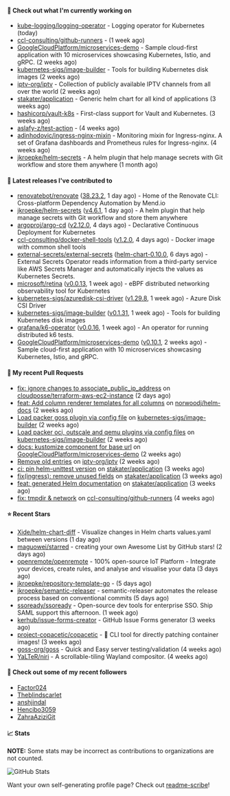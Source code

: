 #### 👷 Check out what I'm currently working on

- [kube-logging/logging-operator](https://github.com/kube-logging/logging-operator) - Logging operator for Kubernetes (today)
- [ccl-consulting/github-runners](https://github.com/ccl-consulting/github-runners) -  (1 week ago)
- [GoogleCloudPlatform/microservices-demo](https://github.com/GoogleCloudPlatform/microservices-demo) - Sample cloud-first application with 10 microservices showcasing Kubernetes, Istio, and gRPC. (2 weeks ago)
- [kubernetes-sigs/image-builder](https://github.com/kubernetes-sigs/image-builder) - Tools for building Kubernetes disk images (2 weeks ago)
- [iptv-org/iptv](https://github.com/iptv-org/iptv) - Collection of publicly available IPTV channels from all over the world (2 weeks ago)
- [stakater/application](https://github.com/stakater/application) - Generic helm chart for all kind of applications (3 weeks ago)
- [hashicorp/vault-k8s](https://github.com/hashicorp/vault-k8s) - First-class support for Vault and Kubernetes. (3 weeks ago)
- [aslafy-z/test-action](https://github.com/aslafy-z/test-action) -  (4 weeks ago)
- [adinhodovic/ingress-nginx-mixin](https://github.com/adinhodovic/ingress-nginx-mixin) - Monitoring mixin for Ingress-nginx. A set of Grafana dashboards and Prometheus rules for Ingress-nginx. (4 weeks ago)
- [jkroepke/helm-secrets](https://github.com/jkroepke/helm-secrets) - A helm plugin that help manage secrets with Git workflow and store them anywhere (1 month ago)

#### 🔭 Latest releases I've contributed to

- [renovatebot/renovate](https://github.com/renovatebot/renovate) ([38.23.2](https://github.com/renovatebot/renovate/releases/tag/38.23.2), 1 day ago) - Home of the Renovate CLI: Cross-platform Dependency Automation by Mend.io
- [jkroepke/helm-secrets](https://github.com/jkroepke/helm-secrets) ([v4.6.1](https://github.com/jkroepke/helm-secrets/releases/tag/v4.6.1), 1 day ago) - A helm plugin that help manage secrets with Git workflow and store them anywhere
- [argoproj/argo-cd](https://github.com/argoproj/argo-cd) ([v2.12.0](https://github.com/argoproj/argo-cd/releases/tag/v2.12.0), 4 days ago) - Declarative Continuous Deployment for Kubernetes
- [ccl-consulting/docker-shell-tools](https://github.com/ccl-consulting/docker-shell-tools) ([v1.2.0](https://github.com/ccl-consulting/docker-shell-tools/releases/tag/v1.2.0), 4 days ago) - Docker image with common shell tools
- [external-secrets/external-secrets](https://github.com/external-secrets/external-secrets) ([helm-chart-0.10.0](https://github.com/external-secrets/external-secrets/releases/tag/helm-chart-0.10.0), 6 days ago) - External Secrets Operator reads information from a third-party service like AWS Secrets Manager and automatically injects the values as Kubernetes Secrets.
- [microsoft/retina](https://github.com/microsoft/retina) ([v0.0.13](https://github.com/microsoft/retina/releases/tag/v0.0.13), 1 week ago) - eBPF distributed networking observability tool for Kubernetes
- [kubernetes-sigs/azuredisk-csi-driver](https://github.com/kubernetes-sigs/azuredisk-csi-driver) ([v1.29.8](https://github.com/kubernetes-sigs/azuredisk-csi-driver/releases/tag/v1.29.8), 1 week ago) - Azure Disk CSI Driver
- [kubernetes-sigs/image-builder](https://github.com/kubernetes-sigs/image-builder) ([v0.1.31](https://github.com/kubernetes-sigs/image-builder/releases/tag/v0.1.31), 1 week ago) - Tools for building Kubernetes disk images
- [grafana/k6-operator](https://github.com/grafana/k6-operator) ([v0.0.16](https://github.com/grafana/k6-operator/releases/tag/v0.0.16), 1 week ago) - An operator for running distributed k6 tests.
- [GoogleCloudPlatform/microservices-demo](https://github.com/GoogleCloudPlatform/microservices-demo) ([v0.10.1](https://github.com/GoogleCloudPlatform/microservices-demo/releases/tag/v0.10.1), 2 weeks ago) - Sample cloud-first application with 10 microservices showcasing Kubernetes, Istio, and gRPC.

#### 🔨 My recent Pull Requests

- [fix: ignore changes to associate_public_ip_address](https://github.com/cloudposse/terraform-aws-ec2-instance/pull/203) on [cloudposse/terraform-aws-ec2-instance](https://github.com/cloudposse/terraform-aws-ec2-instance) (2 days ago)
- [feat: Add column renderer templates for all columns](https://github.com/norwoodj/helm-docs/pull/260) on [norwoodj/helm-docs](https://github.com/norwoodj/helm-docs) (2 weeks ago)
- [Load packer goss plugin via config file](https://github.com/kubernetes-sigs/image-builder/pull/1526) on [kubernetes-sigs/image-builder](https://github.com/kubernetes-sigs/image-builder) (2 weeks ago)
- [Load packer oci, outscale and qemu plugins via config files](https://github.com/kubernetes-sigs/image-builder/pull/1524) on [kubernetes-sigs/image-builder](https://github.com/kubernetes-sigs/image-builder) (2 weeks ago)
- [docs: kustomize component for base url](https://github.com/GoogleCloudPlatform/microservices-demo/pull/2645) on [GoogleCloudPlatform/microservices-demo](https://github.com/GoogleCloudPlatform/microservices-demo) (2 weeks ago)
- [Remove old entries](https://github.com/iptv-org/iptv/pull/17050) on [iptv-org/iptv](https://github.com/iptv-org/iptv) (2 weeks ago)
- [ci: pin helm-unittest version](https://github.com/stakater/application/pull/337) on [stakater/application](https://github.com/stakater/application) (3 weeks ago)
- [fix(ingress): remove unused fields](https://github.com/stakater/application/pull/336) on [stakater/application](https://github.com/stakater/application) (3 weeks ago)
- [feat: generated Helm documentation](https://github.com/stakater/application/pull/335) on [stakater/application](https://github.com/stakater/application) (3 weeks ago)
- [fix: tmpdir &amp; network](https://github.com/ccl-consulting/github-runners/pull/5) on [ccl-consulting/github-runners](https://github.com/ccl-consulting/github-runners) (4 weeks ago)

#### ⭐ Recent Stars

- [Xide/helm-chart-diff](https://github.com/Xide/helm-chart-diff) - Visualize changes in Helm charts values.yaml between versions (1 day ago)
- [maguowei/starred](https://github.com/maguowei/starred) - creating your own Awesome List by GitHub stars! (2 days ago)
- [openremote/openremote](https://github.com/openremote/openremote) - 100% open-source IoT Platform - Integrate your devices, create rules, and analyse and visualise your data (3 days ago)
- [jkroepke/repository-template-go](https://github.com/jkroepke/repository-template-go) -  (5 days ago)
- [jkroepke/semantic-releaser](https://github.com/jkroepke/semantic-releaser) - semantic-releaser automates the release process based on conventional commits (5 days ago)
- [ssoready/ssoready](https://github.com/ssoready/ssoready) - Open-source dev tools for enterprise SSO. Ship SAML support this afternoon. (1 week ago)
- [kerhub/issue-forms-creator](https://github.com/kerhub/issue-forms-creator) - GitHub Issue Forms generator (3 weeks ago)
- [project-copacetic/copacetic](https://github.com/project-copacetic/copacetic) - 🧵 CLI tool for directly patching container images! (3 weeks ago)
- [goss-org/goss](https://github.com/goss-org/goss) - Quick and Easy server testing/validation (4 weeks ago)
- [YaLTeR/niri](https://github.com/YaLTeR/niri) - A scrollable-tiling Wayland compositor. (4 weeks ago)

#### 👯 Check out some of my recent followers

- [Factor024](https://github.com/Factor024)
- [Theblindscarlet](https://github.com/Theblindscarlet)
- [anshjindal](https://github.com/anshjindal)
- [Hencibo3059](https://github.com/Hencibo3059)
- [ZahraAziziGit](https://github.com/ZahraAziziGit)

#### 📈 Stats

**NOTE:** Some stats may be incorrect as contributions to organizations
are not counted.

![GitHub Stats](https://github-readme-stats.vercel.app/api?username=aslafy-z&count_private=false&theme=tokyonight&show_icons=true)

Want your own self-generating profile page? Check out [readme-scribe](https://github.com/muesli/readme-scribe)!

